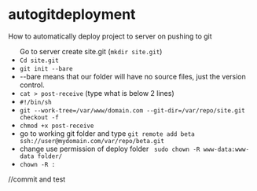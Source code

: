 # autogitdeployment
How to automatically deploy project to server on pushing to git


<ul>Go to server create site.git (<code>mkdir site.git</code>)</li>


<li>	<code>Cd site.git</code> </li>


<li> <code>git init --bare </code></li>

<li>	--bare means that our folder will have no source files, just the version control. </li>

<li>	<code>cat > post-receive</code> (type what is below 2 lines) </li>

<li>	<code>#!/bin/sh</code> </li>

<li>	<code>git --work-tree=/var/www/domain.com --git-dir=/var/repo/site.git checkout -f </code> </li>

<li>	<code>chmod +x post-receive</code> </li>

<li>	go to working git folder and type <code>git remote add beta ssh://user@mydomain.com/var/repo/beta.git</code> </li>
<li> change use permission of deploy folder <code> sudo chown -R www-data:www-data folder/</code>

 
</li>
<li> <code>chown -R <username>:<groupname> <folder></code></li>
</ul>

//commit and test

